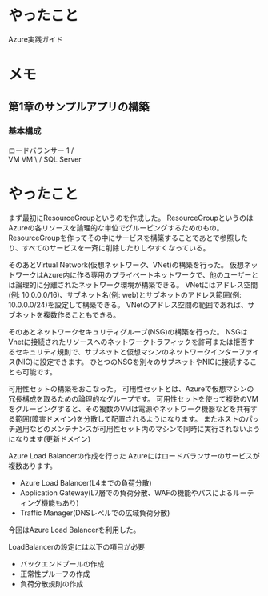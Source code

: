 # やったこと
Azure実践ガイド

# メモ
## 第1章のサンプルアプリの構築

###  基本構成
ロードバランサー 1 
     /    \
    VM     VM
     \     /
    SQL Server

# やったこと
まず最初にResourceGroupというのを作成した。
ResourceGroupというのはAzureの各リソースを論理的な単位でグルーピングするためのもの。
ResourceGroupを作ってその中にサービスを構築することであとで参照したり、すべてのサービスを一斉に削除したりしやすくなっている。

そのあとVirtual Network(仮想ネットワーク、VNet)の構築を行った。
仮想ネットワークはAzure内に作る専用のプライベートネットワークで、他のユーザーとは論理的に分離されたネットワーク環境が構築できる。
VNetにはアドレス空間(例: 10.0.0.0/16)、サブネット名(例: web)とサブネットのアドレス範囲(例: 10.0.0.0/24)を設定して構築できる。
VNetのアドレス空間の範囲であれば、サブネットを複数作ることもできる。

そのあとネットワークセキュリティグループ(NSG)の構築を行った。
NSGはVnetに接続されたリソースへのネットワークトラフィックを許可または拒否するセキュリティ規則で、サブネットと仮想マシンのネットワークインターファイス(NIC)に設定できます。
ひとつのNSGを別々のサブネットやNICに接続することも可能です。

可用性セットの構築をおこなった。
可用性セットとは、Azureで仮想マシンの冗長構成を取るための論理的なグループです。
可用性セットを使って複数のVMをグルーピングすると、その複数のVMは電源やネットワーク機器などを共有する範囲(障害ドメイン)を分散して配置されるようになります。
またホストのパッチ適用などのメンテナンスが可用性セット内のマシンで同時に実行されないようになります(更新ドメイン)

Azure Load Balancerの作成を行った
Azureにはロードバランサーのサービスが複数あります。
- Azure Load Balancer(L4までの負荷分散)
- Application Gateway(L7層での負荷分散、WAFの機能やパスによるルーティング機能もあり)
- Traffic Manager(DNSレベルでの広域負荷分散)

今回はAzure Load Balancerを利用した。

LoadBalancerの設定には以下の項目が必要
- バックエンドプールの作成
- 正常性プルーフの作成
- 負荷分散規則の作成
